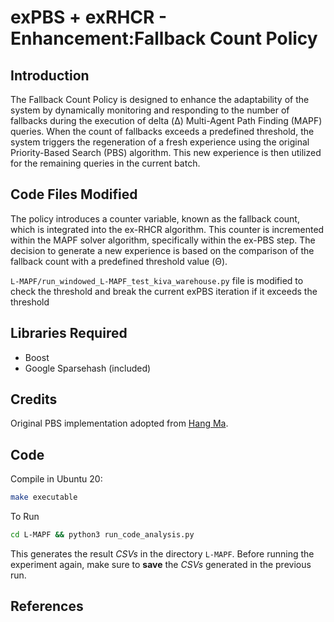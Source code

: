 # exPBS + exRHCR - Enhancement:Fallback Count Policy

## Introduction

The Fallback Count Policy is designed to enhance the adaptability of the system by dynamically monitoring and responding to the number of fallbacks during the execution of delta (Δ) Multi-Agent Path Finding (MAPF) queries. When the count of fallbacks exceeds a predefined threshold, the system triggers the regeneration of a fresh experience using the original Priority-Based Search (PBS) algorithm. This new experience is then utilized for the remaining queries in the current batch.

## Code Files Modified

The policy introduces a counter variable, known as the fallback count, which is integrated into the ex-RHCR algorithm. This counter is incremented within the MAPF solver algorithm, specifically within the ex-PBS step. The decision to generate a new experience is based on the comparison of the fallback count with a predefined threshold value (Θ).

`L-MAPF/run_windowed_L-MAPF_test_kiva_warehouse.py` file is modified to check the threshold and break the current exPBS iteration if it exceeds the threshold



## Libraries Required
* Boost
* Google Sparsehash (included)

## Credits
Original PBS implementation adopted from [Hang Ma](https://www.cs.sfu.ca/~hangma/).

## Code
Compile in Ubuntu 20:
```bash
make executable
```

To Run 
```bash
cd L-MAPF && python3 run_code_analysis.py
```

This generates the result *CSVs* in the directory `L-MAPF`. Before running the experiment again, make sure to **save** the *CSVs* generated in the previous run.


 
 
## References
[^1]: [Madar et al., 2022] [Nitzan Madar, Kiril Solovey, and Oren Salzman. Leveraging Experience in Lifelong Multi-Agent Pathfinding. In Symposium on Combinatorial Search (SoCS), 2022.](https://arxiv.org/abs/2202.04382)

[^2]: [Li et al., 2021] [Jiaoyang Li, Andrew Tinka, Scott Kiesel, Joseph W. Durham, T. K. Satish Kumar and Sven Koenig. Lifelong Multi-Agent Path Finding in Large-Scale Warehouses. In Proceedings of the AAAI Conference on Artificial Intelligence (AAAI), 2021.](http://idm-lab.org/bib/abstracts/papers/aaai21b.pdf)

[^3]: [Ma et al., 2019] [Hang Ma, Daniel Harabor, Peter J Stuckey, Jiaoyang Li, and Sven Koenig. Searching with consistent prioritization for multi-agent path finding. In Conferences on Artificial Intelligence (AAAI), volume 33, pages 7643–7650, 2019.](http://idm-lab.org/bib/abstracts/papers/aaai19b.pdf)

